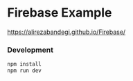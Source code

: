 # Firebase Example

https://alirezabandegi.github.io/Firebase/

### Development

```sh
npm install
npm run dev
```

